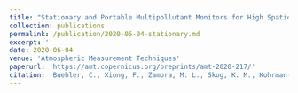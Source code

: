 ```yaml
---
title: "Stationary and Portable Multipollutant Monitors for High Spatiotemporal Resolution Air Quality Studies including Online Calibration"
collection: publications
permalink: /publication/2020-06-04-stationary.md
excerpt: ''
date: 2020-06-04
venue: 'Atmospheric Measurement Techniques'
paperurl: 'https://amt.copernicus.org/preprints/amt-2020-217/'
citation: 'Buehler, C., Xiong, F., Zamora, M. L., Skog, K. M., Kohrman-Glaser, J., Colton, S., McNamara, M., Ryan, K., Redlich, C., Bartos, M., Wong, B., Kerkez, B., Koehler, K., and Gentner, D. R. (2020). Stationary and Portable Multipollutant Monitors for High Spatiotemporal Resolution Air Quality Studies including Online Calibration, Atmospheric Measurement Techniques Discussions, doi: 10.5194/amt-2020-217 (in review).'
---
```


<!-- This paper is about the number 1. The number 2 is left for future work. -->

<!-- [Download paper here](http://academicpages.github.io/files/paper1.pdf) -->

<!-- Recommended citation: Your Name, You. (2009). "Paper Title Number 1." <i>Journal 1</i>. 1(1). -->
